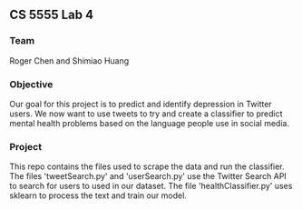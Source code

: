 CS 5555 Lab 4
-----------------------

### Team

Roger Chen and Shimiao Huang

### Objective

Our goal for this project is to predict and identify depression in Twitter users. We now want to use tweets to try and create a classifier to predict mental health problems based on the language people use in social media.


### Project

This repo contains the files used to scrape the data and run the classifier. The files 'tweetSearch.py' and 'userSearch.py' use the Twitter Search API to search for users to used in our dataset. The file 'healthClassifier.py' uses sklearn to process the text and train our model.

